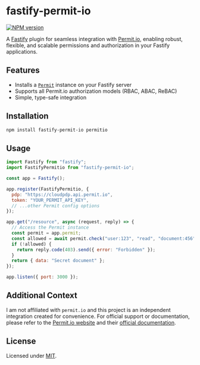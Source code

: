 # fastify-permit-io

[![NPM version](https://img.shields.io/npm/v/fastify-permit-io.svg?style=flat)](https://www.npmjs.com/package/fastify-permit-io)

A [Fastify](https://www.fastify.io/) plugin for seamless integration with [Permit.io](https://permit.io), enabling robust, flexible, and scalable permissions and authorization in your Fastify applications.

## Features

- Installs a [`Permit`](https://docs.permit.io/reference/node-sdk) instance on your Fastify server
- Supports all Permit.io authorization models (RBAC, ABAC, ReBAC)
- Simple, type-safe integration

## Installation

```sh
npm install fastify-permit-io permitio
```

## Usage

```javascript
import Fastify from "fastify";
import FastifyPermitio from "fastify-permit-io";

const app = Fastify();

app.register(FastifyPermitio, {
  pdp: "https://cloudpdp.api.permit.io",
  token: "YOUR_PERMIT_API_KEY",
  // ...other Permit config options
});

app.get("/resource", async (request, reply) => {
  // Access the Permit instance
  const permit = app.permit;
  const allowed = await permit.check("user:123", "read", "document:456");
  if (!allowed) {
    return reply.code(403).send({ error: "Forbidden" });
  }
  return { data: "Secret document" };
});

app.listen({ port: 3000 });
```

## Additional Context

I am not affiliated with `permit.io` and this project is an independent integration created for convenience. For official support or documentation, please refer to the [Permit.io website](https://permit.io) and their [official documentation](https://docs.permit.io/).

## License

Licensed under [MIT](./LICENSE).
